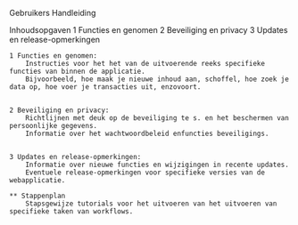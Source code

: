 Gebruikers Handleiding

Inhoudsopgaven
1 Functies en genomen
2 Beveiliging en privacy
3 Updates en release-opmerkingen 


    1 Functies en genomen:
        Instructies voor het het van de uitvoerende reeks specifieke functies van binnen de applicatie.
        Bijvoorbeeld, hoe maak je nieuwe inhoud aan, schoffel, hoe zoek je data op, hoe voer je transacties uit, enzovoort.


    2 Beveiliging en privacy:
        Richtlijnen met deuk op de beveiliging te s. en het beschermen van persoonlijke gegevens.
        Informatie over het wachtwoordbeleid enfuncties beveiligings.


    3 Updates en release-opmerkingen:
        Informatie over nieuwe functies en wijzigingen in recente updates.
        Eventuele release-opmerkingen voor specifieke versies van de webapplicatie.

    ** Stappenplan
        Stapsgewijze tutorials voor het uitvoeren van het uitvoeren van specifieke taken van workflows.



